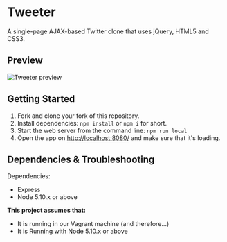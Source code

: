 # Tweeter

A single-page AJAX-based Twitter clone that uses jQuery, HTML5 and CSS3.

## Preview

![Tweeter preview](./docs/tweeter.gif)

## Getting Started

1. Fork and clone your fork of this repository.
2. Install dependencies: `npm install` or `npm i` for short.
3. Start the web server from the command line: `npm run local`
4. Open the app on <http://localhost:8080/> and make sure that it's loading.

## Dependencies & Troubleshooting

Dependencies:

- Express
- Node 5.10.x or above

**This project assumes that:**

- It is running in our Vagrant machine (and therefore...)
- It is Running with Node 5.10.x or above



